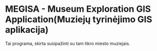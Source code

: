 # <h1>MEGISA - Museum Exploration GIS Application(Muziejų tyrinėjimo GIS aplikacija)</h1>
<p>Tai programa, skirta susipažinti su tam tikro miesto muziejais.</p>


